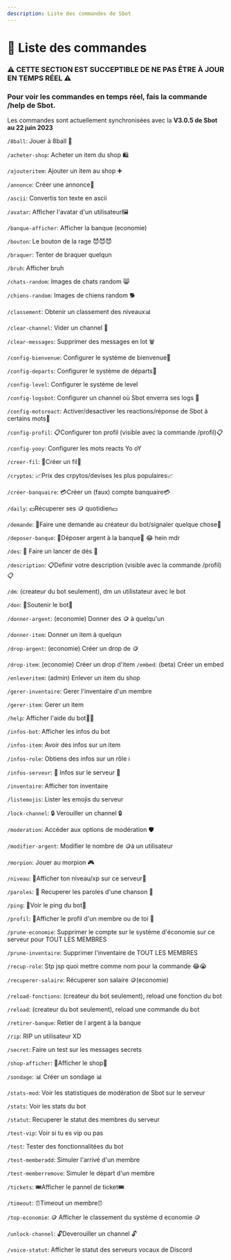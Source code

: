 ```yaml
---
description: Liste des commandes de Sbot
---
```


# 💠 Liste des commandes

### ⚠️ CETTE SECTION EST SUCCEPTIBLE DE NE PAS ÊTRE À JOUR EN TEMPS RÉEL ⚠️

### Pour voir les commandes en temps réel, fais la commande /help de Sbot.

Les commandes sont actuellement synchronisées avec la **V3.0.5 de Sbot au 22 juin 2023**

`/8ball`: Jouer à 8ball 🎱

`/acheter-shop`: Acheter un item du shop 🛍️

`/ajouteritem`: Ajouter un item au shop ➕

`/annonce`: Créer une annonce📢

`/ascii`: Convertis ton texte en ascii

`/avatar`: Afficher l'avatar d'un utilisateur🖼️

`/banque-afficher`: Afficher la banque (economie)

`/bouton`: Le bouton de la rage 😈😈😈

`/braquer`: Tenter de braquer quelqun

`/bruh`: Afficher bruh

`/chats-random`: Images de chats random 😸

`/chiens-random`: Images de chiens random 🐕

`/classement`: Obtenir un classement des niveaux📊

`/clear-channel`: Vider un channel 🚮

`/clear-messages`: Supprimer des messages en lot 🗑️

`/config-bienvenue`: Configurer le système de bienvenue👋

`/config-departs`: Configurer le système de départs🙋

`/config-level`: Configurer le système de level

`/config-logsbot`: Configurer un channel où Sbot enverra ses logs 📜

`/config-motsreact`: Activer/desactiver les reactions/réponse de Sbot à certains mots💬

`/config-profil`: 📋Configurer ton profil (visible avec la commande /profil)📋

`/config-yooy`: Configurer les mots reacts Yo oY

`/creer-fil`: 📑Créer un fil📑

`/cryptos`: 📈Prix des crpytos/devises les plus populaires📈

`/créer-banquaire`: 💳Créer un (faux) compte banquaire💳

`/daily`: 💴Récuperer ses 🪙 quotidien💴

`/demande`: 🙋Faire une demande au créateur du bot/signaler quelque chose🙋

`/deposer-banque`: 🏦Déposer argent à la banque🏦 😂 hein mdr

`/des`: 🎲 Faire un lancer de dés 🎲

`/description`: 📋Definir votre description (visible avec la commande /profil)📋

`/dm`: (createur du bot seulement), dm un utilistateur avec le bot

`/don`: 🐀Soutenir le bot🐀

`/donner-argent`: (economie) Donner des 🪙 à quelqu'un

`/donner-item`: Donner un item à quelqun

`/drop-argent`: (economie) Créer un drop de 🪙

`/drop-item`: (economie) Créer un drop d'item `/embed`: (beta) Créer un embed

`/enleveritem`: (admin) Enlever un item du shop

`/gerer-inventaire`: Gerer l'inventaire d'un membre

`/gerer-item`: Gerer un item

`/help`: Afficher l'aide du bot🧑‍💻

`/infos-bot`: Afficher les infos du bot

`/infos-item`: Avoir des infos sur un item

`/infos-role`: Obtiens des infos sur un rôle ℹ️

`/infos-serveur`: 📰 Infos sur le serveur 📰

`/inventaire`: Afficher ton inventaire

`/listemojis`: Lister les emojis du serveur

`/lock-channel`: 🔒 Verouiller un channel 🔒

`/moderation`: Accéder aux options de modération 🛡️

`/modifier-argent`: Modifier le nombre de 🪙à un utilisateur

`/morpion`: Jouer au morpion 🎮

`/niveau`: 👤Afficher ton niveau/xp sur ce serveur👤

`/paroles`: 🎤 Recuperer les paroles d'une chanson 🎤

`/ping`: 🏓Voir le ping du bot🏓

`/profil`: 👥Afficher le profil d'un membre ou de toi 👥

`/prune-economie`: Supprimer le compte sur le système d'économie sur ce serveur pour TOUT LES MEMBRES

`/prune-inventaire`: Supprimer l'inventaire de TOUT LES MEMBRES

`/recup-role`: Stp jsp quoi mettre comme nom pour la commande 😂😭

`/recuperer-salaire`: Récuperer son salaire 🪙(economie)

`/reload-fonctions`: (createur du bot seulement), reload une fonction du bot

`/reload`: (createur du bot seulement), reload une commande du bot

`/retirer-banque`: Retier de l argent à la banque

`/rip`: RIP un utilisateur XD

`/secret`: Faire un test sur les messages secrets

`/shop-afficher`: 🏪Afficher le shop🏪

`/sondage`: 📊 Créer un sondage 📊

`/stats-mod`: Voir les statistiques de modération de Sbot sur le serveur

`/stats`: Voir les stats du bot

`/statut`: Recuperer le statut des membres du serveur

`/test-vip`: Voir si tu es vip ou pas

`/test`: Tester des fonctionnalitées du bot

`/test-memberadd`: Simuler l'arrivé d'un membre

`/test-memberremove`: Simuler le départ d'un membre

`/tickets`: 🎟️Afficher le pannel de ticket🎟️

`/timeout`: ⏰Timeout un membre⏰

`/top-economie`: 🪙 Afficher le classement du système d economie 🪙

`/unlock-channel`: 🔓Deverouiller un channel 🔓

`/voice-statut`: Afficher le statut des serveurs vocaux de Discord
